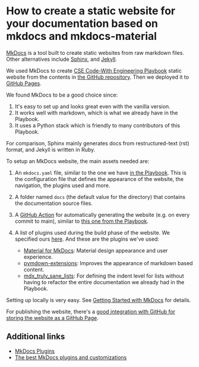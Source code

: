 # How to create a static website for your documentation based on mkdocs and mkdocs-material

[MkDocs](https://www.mkdocs.org/) is a tool built to create static websites from raw markdown files. Other alternatives include [Sphinx](https://www.sphinx-doc.org/en/master/), and [Jekyll](https://jekyllrb.com/).

We used MkDocs to create [CSE Code-With Engineering Playbook](https://microsoft.github.io/code-with-engineering-playbook/) static website from the contents in [the GitHub repository](https://github.com/microsoft/code-with-engineering-playbook). Then we deployed it to [GitHub Pages](https://pages.github.com/).

We found MkDocs to be a good choice since:

1. It's easy to set up and looks great even with the vanilla version.
2. It works well with markdown, which is what we already have in the Playbook.
3. It uses a Python stack which is friendly to many contributors of this Playbook.

For comparison, Sphinx mainly generates docs from restructured-text (rst) format, and Jekyll is written in Ruby.

To setup an MkDocs website, the main assets needed are:

1. An ```mkdocs.yaml``` file, similar to the one we have [in the Playbook](https://github.com/microsoft/code-with-engineering-playbook/blob/main/mkdocs.yml). This is the configuration file that defines the appearance of the website, the navigation, the plugins used and more.
2. A folder named ```docs``` (the default value for the directory) that contains the documentation source files.
3. A [GitHub Action](https://docs.github.com/actions/learn-github-actions/understanding-github-actions) for automatically generating the website (e.g. on every commit to main), similar to [this one from the Playbook](https://github.com/microsoft/code-with-engineering-playbook/blob/main/.github/workflows/mkdocs.yml).
4. A list of plugins used during the build phase of the website. We specified ours [here](https://github.com/microsoft/code-with-engineering-playbook/blob/main/requirements-docs.txt). And these are the plugins we've used:

    - [Material for MkDocs](https://squidfunk.github.io/mkdocs-material/): Material design appearance and user experience.
    - [pymdown-extensions](https://facelessuser.github.io/pymdown-extensions/): Improves the appearance of markdown based content.
    - [mdx_truly_sane_lists](https://github.com/radude/mdx_truly_sane_lists): For defining the indent level for lists without having to refactor the entire documentation we already had in the Playbook.

Setting up locally is very easy. See [Getting Started with MkDocs](https://www.mkdocs.org/getting-started/) for details.

For publishing the website, there's a [good integration with GitHub for storing the website as a GitHub Page](https://www.mkdocs.org/user-guide/deploying-your-docs/).

## Additional links

- [MkDocs Plugins](https://github.com/mkdocs/mkdocs/wiki/MkDocs-Plugins)
- [The best MkDocs plugins and customizations](https://chrieke.medium.com/the-best-mkdocs-plugins-and-customizations-fc820eb19759)

